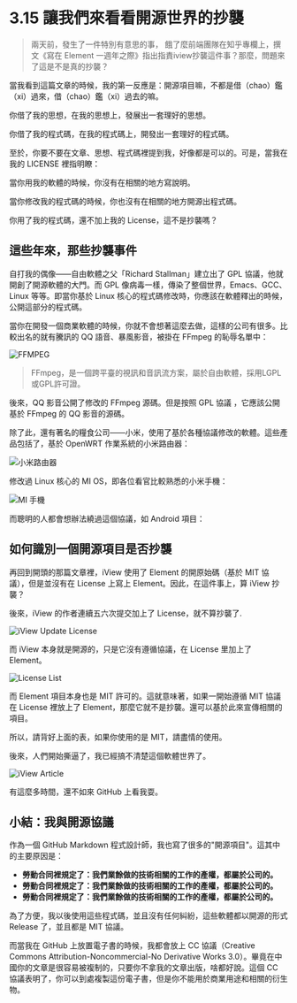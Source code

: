 3.15 讓我們來看看開源世界的抄襲
===

> 兩天前，發生了一件特別有意思的事，	餓了麼前端團隊在知乎專欄上，撰文《寫在 Element 一週年之際》指出指責iview抄襲這件事？那麼，問題來了這是不是真的抄襲？

當我看到這篇文章的時候，我的第一反應是：開源項目嘛，不都是借（chao）鑑（xi）過來，借（chao）鑑（xi）過去的嘛。

你借了我的思想，在我的思想上，發展出一套理好的思想。

你借了我的程式碼，在我的程式碼上，開發出一套理好的程式碼。

至於，你要不要在文章、思想、程式碼裡提到我，好像都是可以的。可是，當我在我的 LICENSE 裡指明瞭：

當你用我的軟體的時候，你沒有在相關的地方寫說明。

當你修改我的程式碼的時候，你也沒有在相關的地方開源出程式碼。

你用了我的程式碼，還不加上我的 License，這不是抄襲嗎？

這些年來，那些抄襲事件
---

自打我的偶像——自由軟體之父「Richard Stallman」建立出了 GPL 協議，他就開創了開源軟體的大門。而 GPL 像病毒一樣，傳染了整個世界，Emacs、GCC、Linux 等等。即當你基於 Linux 核心的程式碼修改時，你應該在軟體釋出的時候，公開這部分的程式碼。

當你在開發一個商業軟體的時候，你就不會想著這麼去做，這樣的公司有很多。比較出名的就有騰訊的 QQ 語音、暴風影音，被掛在 FFmpeg 的恥辱名單中：

![FFMPEG](ffmpeg.jpg)


> FFmpeg，是一個跨平臺的視訊和音訊流方案，屬於自由軟體，採用LGPL或GPL許可證。

後來，QQ 影音公開了修改的 FFmpeg 源碼。但是按照 GPL 協議 ，它應該公開基於 FFmpeg 的 QQ 影音的源碼。

除了此，還有著名的糧食公司——小米，使用了基於各種協議修改的軟體。這些產品包括了，基於 OpenWRT 作業系統的小米路由器：

![小米路由器](mi-router.jpeg)

修改過 Linux 核心的 MI OS，即各位看官比較熟悉的小米手機：

![MI 手機](mi-phone.jpg)


而聰明的人都會想辦法繞過這個協議，如 Android 項目：


如何識別一個開源項目是否抄襲
---

再回到開頭的那篇文章裡，iView 使用了 Element 的開原始碼（基於 MIT 協議），但是並沒有在 License 上寫上 Element。因此，在這件事上，算 iView 抄襲？

後來，iView 的作者連續五六次提交加上了 License，就不算抄襲了.

![iView Update License](iview-license.png)

而 iView 本身就是開源的，只是它沒有遵循協議，在 License 里加上了Element。

![License List](license.png)

而 Element 項目本身也是 MIT 許可的。這就意味著，如果一開始遵循 MIT 協議在 License 裡放上了 Element，那麼它就不是抄襲。還可以基於此來宣傳相關的項目。

所以，請背好上面的表，如果你使用的是 MIT，請盡情的使用。

後來，人們開始撕逼了，我已經搞不清楚這個軟體世界了。

![iView Article](iview-fight.png)

有這麼多時間，還不如來 GitHub 上看我耍。

小結：我與開源協議
---

作為一個 GitHub Markdown 程式設計師，我也寫了很多的"開源項目"。這其中的主要原因是：

 - **勞動合同裡規定了：我們業餘做的技術相關的工作的產權，都屬於公司的。**
 - **勞動合同裡規定了：我們業餘做的技術相關的工作的產權，都屬於公司的。**
 - **勞動合同裡規定了：我們業餘做的技術相關的工作的產權，都屬於公司的。**

為了方便，我以後使用這些程式碼，並且沒有任何糾紛，這些軟體都以開源的形式 Release 了，並且都是 MIT 協議。

而當我在 GitHub 上放置電子書的時候，我都會放上 CC 協議（Creative Commons Attribution-Noncommercial-No Derivative Works 3.0）。畢竟在中國你的文章是很容易被複制的，只要你不拿我的文章出版，啥都好說。這個 CC 協議表明了，你可以到處複製這份電子書，但是你不能用於商業用途和相關的衍生物。

